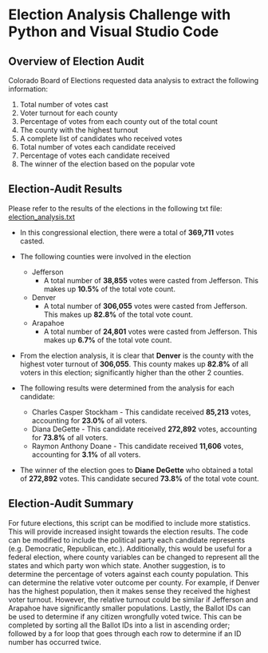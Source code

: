 # Election Analysis Challenge with Python and Visual Studio Code

## Overview of Election Audit
Colorado Board of Elections requested data analysis to extract the following information:
  1. Total number of votes cast 
  2. Voter turnout for each county
  3. Percentage of votes from each county out of the total count 
  4. The county with the highest turnout
  5. A complete list of candidates who received votes
  6. Total number of votes each candidate received 
  7. Percentage of votes each candidate received 
  8. The winner of the election based on the popular vote 
  
## Election-Audit Results 
Please refer to the results of the elections in the following txt file:  [election_analysis.txt](analysis/election_analysis.txt)
* In this congressional election, there were a total of **369,711** votes casted. 

* The following counties were involved in the election
    * Jefferson 
      * A total number of **38,855** votes were casted from Jefferson. This makes up **10.5%** of the total vote count.
    * Denver 
      * A total number of **306,055** votes were casted from Jefferson. This makes up **82.8%** of the total vote count.
    * Arapahoe
      * A total number of **24,801** votes were casted from Jefferson. This makes up **6.7%** of the total vote count.

* From the election analysis, it is clear that **Denver** is the county with the highest voter turnout of **306,055**. This county makes up **82.8%** of all voters in this election; significantly higher than the other 2 counties. 

* The following results were determined from the analysis for each candidate: 
    * Charles Casper Stockham - This candidate received **85,213** votes, accounting for **23.0%** of all voters. 
    * Diana DeGette - This candidate received **272,892** votes, accounting for **73.8%** of all voters.
    * Raymon Anthony Doane - This candidate received **11,606** votes, accounting for **3.1%** of all voters. 

* The winner of the election goes to **Diane DeGette** who obtained a total of **272,892** votes. This candidate secured **73.8%** of the total vote count. 

## Election-Audit Summary 

For future elections, this script can be modified to include more statistics. This will provide increased insight towards the election results. The code can be modified to include the political party each candidate represents (e.g. Democratic, Republican, etc.). Additionally, this would be useful for a federal election, where county variables can be changed to represent all the states and which party won which state. Another suggestion, is to determine the percentage of voters against each county population. This can determine the relative voter outcome per county. For example, if Denver has the highest population, then it makes sense they received the highest voter turnout. However, the relative turnout could be similar if Jefferson and Arapahoe have significantly smaller populations. Lastly, the Ballot IDs can be used to determine if any citizen wrongfully voted twice. This can be completed by sorting all the Ballot IDs into a list in ascending order; followed by a for loop that goes through each row to determine if an ID number has occurred twice. 
